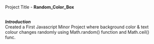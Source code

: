 Project Title - <b>Random_Color_Box</b>

<br />
<b><i>Introduction</i></b>
<br>
Created a First Javascript Minor Project where background color & text colour changes randomly using Math.random() function and Math.ceil() func.
